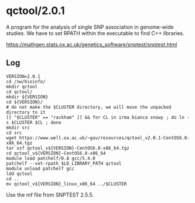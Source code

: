 qctool/2.0.1
=============

A program for the analysis of single SNP association in genome-wide studies.
We have to set RPATH within the executable to find C++ libraries.

<https://mathgen.stats.ox.ac.uk/genetics_software/snptest/snptest.html>


Log
---

    VERSION=2.0.1
    cd /sw/bioinfo/
    mkdir qctool
    cd qctool/
    mkdir ${VERSION}
    cd ${VERSION}/
    # do not make the $CLUSTER directory, we will move the unpacked directory to it
    [[ "$CLUSTER" == "rackham" ]] && for CL in irma bianca snowy ; do ln -s $CLUSTER $CL ; done
    mkdir src
    cd src
    wget https://www.well.ox.ac.uk/~gav/resources/qctool_v2.0.1-CentOS6.8-x86_64.tgz
    tar xzf qctool_v${VERSION}-CentOS6.8-x86_64.tgz 
    cd qctool_v${VERSION}-CentOS6.8-x86_64
    module load patchelf/0.8 gcc/5.4.0
    patchelf --set-rpath $LD_LIBRARY_PATH qctool
    module unload patchelf gcc
    ldd qctool
    cd ..
    mv qctool_v${VERSION}_linux_x86_64 ../$CLUSTER

Use the mf file from SNPTEST 2.5.5.


